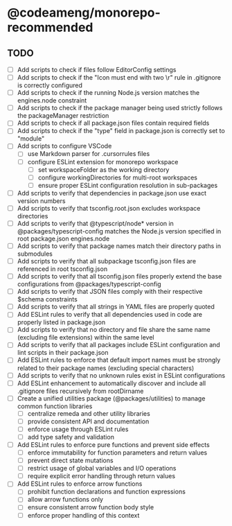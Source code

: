 # @codeameng/monorepo-recommended

## TODO

- [ ] Add scripts to check if files follow EditorConfig settings
- [ ] Add scripts to check if the "Icon must end with two \r" rule in .gitignore is correctly configured
- [ ] Add scripts to check if the running Node.js version matches the engines.node constraint
- [ ] Add scripts to check if the package manager being used strictly follows the packageManager restriction
- [ ] Add scripts to check if all package.json files contain required fields
- [ ] Add scripts to check if the "type" field in package.json is correctly set to "module"
- [ ] Add scripts to configure VSCode
  - [ ] use Markdown parser for .cursorrules files
  - [ ] configure ESLint extension for monorepo workspace
    - [ ] set workspaceFolder as the working directory
    - [ ] configure workingDirectories for multi-root workspaces
    - [ ] ensure proper ESLint configuration resolution in sub-packages
- [ ] Add scripts to verify that dependencies in package.json use exact version numbers
- [ ] Add scripts to verify that tsconfig.root.json excludes workspace directories
- [ ] Add scripts to verify that @typescript/node\* version in @packages/typescript-config matches the Node.js version specified in root package.json engines.node
- [ ] Add scripts to verify that package names match their directory paths in submodules
- [ ] Add scripts to verify that all subpackage tsconfig.json files are referenced in root tsconfig.json
- [ ] Add scripts to verify that all tsconfig.json files properly extend the base configurations from @packages/typescript-config
- [ ] Add scripts to verify that JSON files comply with their respective $schema constraints
- [ ] Add scripts to verify that all strings in YAML files are properly quoted
- [ ] Add ESLint rules to verify that all dependencies used in code are properly listed in package.json
- [ ] Add scripts to verify that no directory and file share the same name (excluding file extensions) within the same level
- [ ] Add scripts to verify that all packages include ESLint configuration and lint scripts in their package.json
- [ ] Add ESLint rules to enforce that default import names must be strongly related to their package names (excluding special characters)
- [ ] Add scripts to verify that no unknown rules exist in ESLint configurations
- [ ] Add ESLint enhancement to automatically discover and include all .gitignore files recursively from rootDirname
- [ ] Create a unified utilities package (@packages/utilities) to manage common function libraries
  - [ ] centralize remeda and other utility libraries
  - [ ] provide consistent API and documentation
  - [ ] enforce usage through ESLint rules
  - [ ] add type safety and validation
- [ ] Add ESLint rules to enforce pure functions and prevent side effects
  - [ ] enforce immutability for function parameters and return values
  - [ ] prevent direct state mutations
  - [ ] restrict usage of global variables and I/O operations
  - [ ] require explicit error handling through return values
- [ ] Add ESLint rules to enforce arrow functions
  - [ ] prohibit function declarations and function expressions
  - [ ] allow arrow functions only
  - [ ] ensure consistent arrow function body style
  - [ ] enforce proper handling of this context
